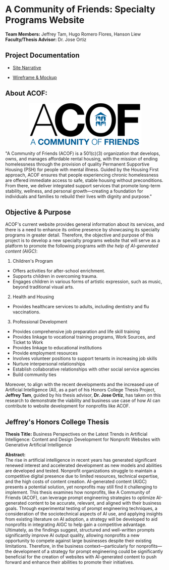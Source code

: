 # A Community of Friends: Specialty Programs Website
**Team Members:** Jeffrey Tam, Hugo Romero Flores, Hanson Liew<br>
**Faculty/Thesis Advisor:** Dr. Jose Ortiz

## Project Documentation
- [Site Narrative](https://docs.google.com/document/d/1f73aA8GOSWeRItQjlrbDRrdIr4XeAVUH9LCmNYno9DA/edit?usp=sharing)

- [Wireframe & Mockup](https://www.figma.com/design/dHkmAvnTFz94JSMtDZ0xw0/CIS-3610-01--ACOF-Website-Design---Team-6?node-id=0-1&t=EaRAzolXGO5XOwVt-1)

## About ACOF:
<p align="center"><img src="assets/ACOF_House_LOGO-DkBlueBlack_357x134.png" alt="The official ACOF logo"></p>

"A Community of Friends (ACOF) is a 501(c)(3) organization that develops, owns, and manages affordable rental housing, with the mission of ending homelessness through the provision of quality Permanent Supportive Housing (PSH) for people with mental illness. Guided by the Housing First approach, ACOF ensures that people experiencing chronic homelessness are offered immediate access to safe, stable housing without preconditions. From there, we deliver integrated support services that promote long-term stability, wellness, and personal growth—creating a foundation for individuals and families to rebuild their lives with dignity and purpose."

## Objective & Purpose
ACOF's current website provides general information about its services, and there is a need to enhance its online presence by showcasing its specialty programs in greater detail. Therefore, the objective and purpose of this project is to develop a new specialty programs website that will serve as a platform to promote the following programs *with the help of AI-generated content (AIGC)*:

1. Children's Program
- Offers activities for after-school enrichment.
- Supports children in overcoming trauma.
- Engages children in various forms of artistic expression, such as music, beyond traditional visual arts.

2. Health and Housing
- Provides healthcare services to adults, including dentistry and flu vaccinations.

3. Professional Development
- Provides comprehensive job preparation and life skill training
- Provides linkage to vocational training programs, Work Sources, and Ticket to Work
- Provides linkage to educational institutions
- Provide employment resources
- Involves volunteer positions to support tenants in increasing job skills
- Nurture interpersonal relationships 
- Establish collaborative relationships with other social service agencies
- Build community ties

Moreover, to align with the recent developments and the increased use of Artificial Intelligence (AI), as a part of his Honors College Thesis Project, **Jeffrey Tam**, guided by his thesis advisor, **Dr. Jose Ortiz**, has taken on this research to demonstrate the viability and business use case of how AI can contribute to website development for nonprofits like ACOF.

## Jeffrey's Honors College Thesis
**Thesis Title:** Business Perspectives on the Latest Trends in Artificial Intelligence: Content and Design Development for Nonprofit Websites with Generative Artificial Intelligence

**Abstract:**<br>
The rise in artificial intelligence in recent years has generated significant renewed interest and accelerated development as new models and abilities are developed and tested. Nonprofit organizations struggle to maintain a competitive digital presence due to limited resources, technical expertise, and the high costs of content creation. AI-generated content (AIGC) presents a potential solution, yet nonprofits may still find it challenging to implement. This thesis examines how nonprofits, like A Community of Friends (ACOF), can leverage prompt engineering strategies to optimize AI-generated content to be accurate, relevant, and aligned with their business goals. Through experimental testing of prompt engineering techniques, a consideration of the sociotechnical aspects of AI use, and applying insights from existing literature on AI adoption, a strategy will be developed to aid nonprofits in integrating AIGC to help gain a competitive advantage. Ultimately, as the findings suggest, structured and well-written prompts significantly improve AI output quality, allowing nonprofits a new opportunity to compete against large businesses despite their existing limitations. Therefore, in the business context—particularly for nonprofits—the development of a strategy for prompt engineering could be significantly beneficial for the creation of websites with AI-generated content to push forward and enhance their abilities to promote their initiatives. 

